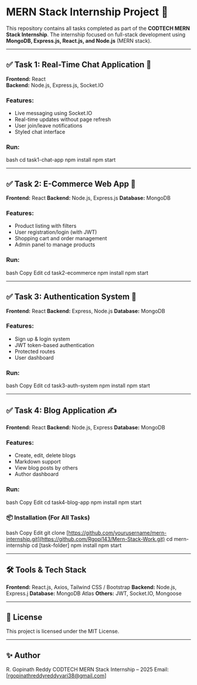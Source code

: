 

# MERN Stack Internship Project 🚀

This repository contains all tasks completed as part of the **CODTECH MERN Stack Internship**. The internship focused on full-stack development using **MongoDB, Express.js, React.js, and Node.js** (MERN stack).

---

## ✅ Task 1: Real-Time Chat Application 💬

**Frontend:** React  
**Backend:** Node.js, Express.js, Socket.IO

### Features:
- Live messaging using Socket.IO
- Real-time updates without page refresh
- User join/leave notifications
- Styled chat interface

### Run:
bash
cd task1-chat-app
npm install
npm start

---

## ✅ Task 2: E-Commerce Web App 🛒

**Frontend:**  React
**Backend:** Node.js, Express.js
**Database:** MongoDB

### Features:
- Product listing with filters
- User registration/login (with JWT)
- Shopping cart and order management
- Admin panel to manage products

### Run:
bash
Copy
Edit
cd task2-ecommerce
npm install
npm start

---


## ✅ Task 3: Authentication System 🔐

**Frontend:** React
**Backend:** Express, Node.js
**Database:** MongoDB

### Features:
- Sign up & login system
- JWT token-based authentication
- Protected routes
- User dashboard

### Run:
bash
Copy
Edit
cd task3-auth-system
npm install
npm start

---

## ✅ Task 4: Blog Application ✍️

**Frontend:** React
**Backend:** Node.js, Express
**Database:** MongoDB

### Features:
- Create, edit, delete blogs
- Markdown support
- View blog posts by others
- Author dashboard

### Run:
bash
Copy
Edit
cd task4-blog-app
npm install
npm start

### 📦 Installation (For All Tasks)

bash
Copy
Edit
git clone [https://github.com/yourusername/mern-internship.git](https://github.com/Rgopi143/Mern-Stack-Work.git)
cd mern-internship
cd [task-folder]
npm install
npm start

---
## 🛠️ Tools & Tech Stack

**Frontend:** React.js, Axios, Tailwind CSS / Bootstrap
**Backend:** Node.js, Express.j
**Database:** MongoDB Atlas
**Others:** JWT, Socket.IO, Mongoose

---
## 📄 License
This project is licensed under the MIT License.

---

## ✨ Author
R. Gopinath Reddy
CODTECH MERN Stack Internship – 2025
Email: [rgopinathreddyreddyvari38@gmail.com]
